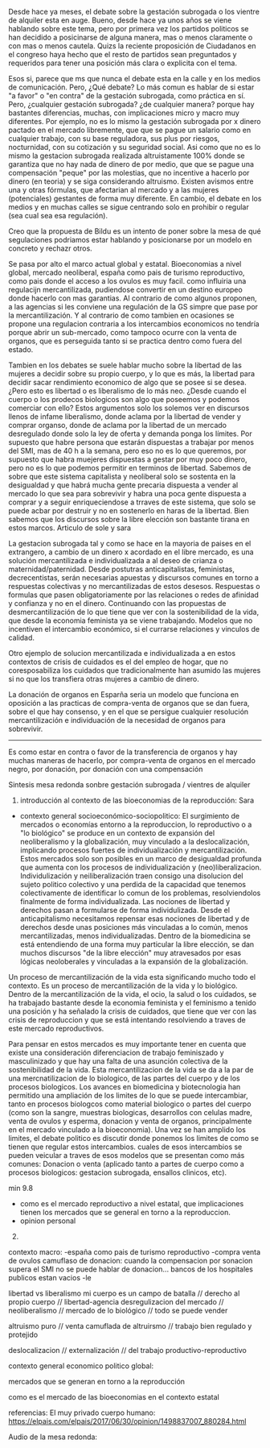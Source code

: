 Desde hace ya meses, el debate sobre la gestación subrogada o los vientre de alquiler esta en auge. Bueno, desde hace ya unos años se viene hablando sobre este tema, pero por primera vez los partidos politicos se han decidido a posicinarse de alguna manera, mas o menos claramente o con mas o menos cautela. Quizs la reciente proposición de Ciudadanos en el congreso haya hecho que el resto de partidos sean preguntados y requeridos para tener una posición más clara o explicita con el tema. 

Esos si, parece que ms que nunca el debate esta en la calle y en los medios de comunicación. Pero, ¿Qué debate? Lo más comun es hablar de si estar "a favor" o "en contra" de la gestación subrogada, como práctica en sí. Pero, ¿cualquier gestación subrogada? ¿de cualquier manera? porque hay bastantes diferencias, muchas, con implicaciones micro y macro muy diferentes. Por ejemplo, no es lo mismo la gestación subrogada por x dinero pactado en el mercado libremente, que que se pague un salario como en cualquier trabajo, con su base reguladora, sus plus por riesgos, nocturnidad, con su cotización y su seguridad social. Asi como que no es lo mismo la gestacion subrogada realizada altruistamente 100% donde se garantiza que no hay nada de dinero de por medio, que que se pague una compensación "peque" por las molestias, que no incentive a hacerlo por dinero (en teoria) y se siga considerando altruismo. Existen avismos entre una y otras fórmulas, que afectarian al mercado y a las mujeres (potenciales) gestantes de forma muy diferente. En cambio, el debate en los medios y en muchas calles se sigue centrando solo en prohibir o regular (sea cual sea esa regulación).

Creo que la propuesta de Bildu es un intento de poner sobre la mesa de qué segulaciones podriamos estar hablando y posicionarse por un modelo en concreto y rechazr otros.

Se pasa por alto el marco actual global y estatal. Bioeconomias a nivel global, mercado neoliberal, españa como pais de turismo reproductivo, como pais donde el acceso a los ovulos es muy facil. como influiria una regulacijn mercantilizada, pudiendose convertir en un destino europeo donde hacerlo con mas garantias. Al contrario de como algunos proponen, a las agencias si les conviene una regulación de la GS simpre que pase por la mercantilización. Y al contrario de como tambien en ocasiones se propone una regulacion contraria a los intercambios economicos no tendría porque abrir un sub-mercado, como tampoco ocurre con la venta de organos, que es perseguida tanto si se practica dentro como fuera del estado. 


Tambien en los debates se suele hablar mucho sobre la libertad de las mujeres a decidir sobre su propio cuerpo, y lo que es más, la libertad para decidir sacar rendimiento economico de algo que se posee si se desea. ¿Pero esto es libertad o es liberalismo de lo más neo. ¿Desde cuando el cuerpo o los prodecos biologicos son algo que poseemos y podemos comerciar con ello? Estos argumentos solo los solemos ver en discursos llenos de infame liberalismo, donde aclama por la libertad de vender y comprar organso, donde de aclama por la libertad de un mercado desregulado donde solo la ley de oferta y demanda ponga los límites. Por supuesto que habre persona que estarán dispuestas a trabajar por menos del SMI, mas de 40 h a la semana, pero eso no es lo que queremos, por supuesto que habra muejeres dispuestas a gestar por muy poco dinero, pero no es lo que podemos permitir en terminos de libertad. Sabemos de sobre que este sistema capitalista y neoliberal solo se sostenta en la desigualdad y que habrá mucha gente precaria dispuesta a vender al mercado lo que sea para sobrevivir y habra una poca gente dispuesta a comprar y a seguir enriqueciendose a trraves de este sistema, que solo se puede acbar por destruir y no en sostenerlo en haras de la libertad. Bien sabemos que los discursos sobre la libre elección son bastante tirana en estos marcos. Articulo de sole y sara

La gestacion subrogada tal y como se hace en la mayoria de paises en el extrangero, a cambio de un dinero x acordado en el libre mercado, es una solución mercantilizada e individualizada a al deseo de crianza o maternidad/paternidad. Desde postutras anticapitalistas, feministas, decrecentistas, serán necesarias apuestas y discursos comunes en torno a respuestas colectivas y no mercantilizadas de estos desesos. Respuestas o formulas que pasen obligatoriamente por las relaciones o redes de afinidad y confianza y no en el dinero. Continuando con las propuestas de desmercantilización de lo que tiene que ver con la sostenibilidad de la vida, que desde la economia feminista ya se viene trabajando. Modelos que no incentiven el intercambio económico, si el currarse relaciones y vinculos de calidad. 

Otro ejemplo de solucion mercantilizada e individualizada a en estos contextos de crisis de cuidados es el del empleo de hogar, que no coresposabiliza los cuidados que tradicionalmente han asumido las mujeres si no que los transfiera otras mujeres a cambio de dinero. 

La donación de organos en Esparña seria un modelo que funciona en oposición a las practicas de compra-venta de organos que se dan fuera, sobre el que hay consenso, y en el que se persigue cualquier resolución mercantilización e individuación de la necesidad de organos para sobrevivir. 






----------------------------------------------------


Es como estar en contra o favor de la transferencia de organos y hay muchas maneras de hacerlo, por compra-venta de organos en el mercado negro, por donación, por donación con una compensación







Sintesis mesa redonda sonbre gestación subrogada / vientres de alquiler

1) introducción al contexto de las bioeconomias de la reproducción: Sara
- contexto general socioeconómico-sociopolitico:
El surgimiento de mercados o economías entorno a la reproduccion, lo reproductivo o a "lo biológico" se produce en un contexto de expansión del neoliberalismo y la globalización, muy vinculado a la deslocalización, implicando procesos fuertes de individualización y mercantilización. Estos mercados solo son posibles en un marco de desigualdad profunda que aumenta con los procesos de individualización y (neo)liberalizacion. Individulización y neiliberalización traen consigo una disolucion del sujeto politico colectivo y una perdida de la capacidad que tenemos colectivamente de identificar lo comun de los problemas, resolviendolos finalmente de forma individualizada. Las nociones de libertad y derechos pasan a formularse de forma individulizada. Desde el anticapitalismo necesitamos repensar esas nociones de libertad y de derechos desde unas posiciones más vinculadas a lo común, menos mercantilizadas, menos individualizadas. Dentro de la biomedicina se está entendiendo de una forma muy particular la libre elección, se dan muchos discursos "de la libre elección" muy atravesados por esas lógicas neoloberales y vinculadas a la expansión de la globalización. 

Un proceso de mercantilización de la vida esta significando mucho todo el contexto. Es un proceso de mercantilización de la vida y lo biológico. Dentro de la mercantilización de la vida, el ocio, la salud o los cuidados, se ha trabajado bastante desde la economia feminista y el feminismo a tenido una posición y ha señalado la crisis de cuidados, que tiene que ver con las crisis de reproduccion y que se está intentando resolviendo a traves de este mercado reproductivos. 

Para pensar en estos mercados es muy importante tener en cuenta que existe una consideración diferenciacion de trabajo feminiszado y masculinizado y que hay una falta de una asunción colectiva de la sostenibilidad de la vida. Esta mercantilizacion de la vida se da a la par de una mercnatilizacion de lo biologico, de las partes del cuerpo y de los procesos biologicos. Los avances en biomedicina y biotecnologia han permitido una ampliación de los limites de lo que se puede intercambiar, tanto en procesos biologcos como material biologico o partes del cuerpo (como son la sangre, muestras biologicas, desarrollos con celulas madre, venta de ovulos y esperma, donacion y venta de organos, principalmente en el mercado vinculado a la bioeconomia). Una vez se han amplido los limites, el debate politico es discutir donde ponemos los limites de como se tienen que regular estos intercambios. cuales de esos intercambios se pueden veicular a traves de esos modelos que se presentan como más comunes: Donacion o venta (aplicado tanto a partes de cuerpo como a procesos biologicos: gestacion subrogada, ensallos clinicos, etc).

min 9.8


- como es el mercado reproductivo a nivel estatal, que implicaciones tienen los mercados que se general en torno a la reproduccion.
- opinion personal

2)


contexto macro:
  -españa como pais de turismo reproductivo
  -compra venta de ovulos camuflaso de donacion: cuando la compensacion por sonacion supera el SMI no se puede hablar de donacion... bancos de los hospitales publicos estan vacios
  -le


libertad vs liberalismo 
mi cuerpo es un campo de batalla // derecho al propio cuerpo // libertad-agencia
desregulizacion del mercado // neoliberalismo // mercado de lo biológico // todo se puede vender

altruismo puro // venta camuflada de altruirsmo // trabajo bien regulado y protejido

deslocalizacion // externalización // del trabajo productivo-reproductivo




contexto general economico politico global:

mercados que se generan en torno a la reproducción

como es el mercado de las bioeconomias en el contexto estatal


referencias: 
El muy privado cuerpo humano: https://elpais.com/elpais/2017/06/30/opinion/1498837007_880284.html

Audio de la mesa redonda:

